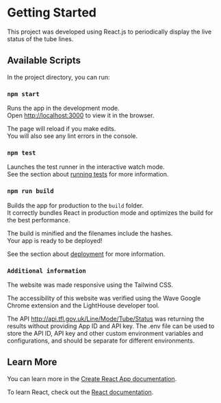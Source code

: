 # Getting Started

This project was developed using React.js to periodically display the live status of the tube lines.

## Available Scripts

In the project directory, you can run:

### `npm start`

Runs the app in the development mode.\
Open [http://localhost:3000](http://localhost:3000) to view it in the browser.

The page will reload if you make edits.\
You will also see any lint errors in the console.

### `npm test`

Launches the test runner in the interactive watch mode.\
See the section about [running tests](https://facebook.github.io/create-react-app/docs/running-tests) for more information.

### `npm run build`

Builds the app for production to the `build` folder.\
It correctly bundles React in production mode and optimizes the build for the best performance.

The build is minified and the filenames include the hashes.\
Your app is ready to be deployed!

See the section about [deployment](https://facebook.github.io/create-react-app/docs/deployment) for more information.

### `Additional information`

The website was made responsive using the Tailwind CSS.

The accessibility of this website was verified using the Wave Google Chrome extension and the LightHouse developer tool.

The API http://api.tfl.gov.uk/Line/Mode/Tube/Status was returning the results without providing App ID and API key.
The .env file can be used to store the API ID, API key and other custom environment variables and configurations, and should be separate for different environments.


## Learn More

You can learn more in the [Create React App documentation](https://facebook.github.io/create-react-app/docs/getting-started).

To learn React, check out the [React documentation](https://reactjs.org/).

